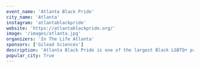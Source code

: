 ```yaml
---
event_name: 'Atlanta Black Pride'
city_name: 'Atlanta'
instagram: 'atlantablackpride'
website: 'https://atlantablackpride.org/'
image: '/images/atlanta.jpg'
organizers: 'In The Life Atlanta'
sponsors: ['Gilead Sciences']
description: 'Atlanta Black Pride is one of the largest Black LGBTQ+ pride celebrations in the world, held annually over Labor Day weekend.'
popular_city: True
---
```

